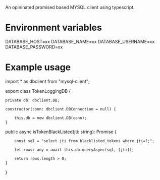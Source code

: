 

An opininated promised based MYSQL client using typescript.  


# Environment variables

DATABASE_HOST=xx
DATABASE_NAME=xx
DATABASE_USERNAME=xx
DATABASE_PASSWORD=xx

# Example usage

import * as dbclient from "mysql-client";

export class TokenLoggingDB {

    private db: dbclient.DB;

    constructor(conn: dbclient.DBConnection = null) {

        this.db = new dbclient.DB(conn);
    }

   public async isTokenBlackListed(jti: string): Promise<boolean> {

        const sql = "select jti from blacklisted_tokens where jti=?;";

        let rows: any = await this.db.queryAsync(sql, [jti]);

        return rows.length > 0;
    }
}